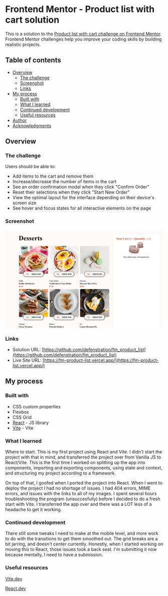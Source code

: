 # Frontend Mentor - Product list with cart solution

This is a solution to the [Product list with cart challenge on Frontend Mentor](https://www.frontendmentor.io/challenges/product-list-with-cart-5MmqLVAp_d). Frontend Mentor challenges help you improve your coding skills by building realistic projects. 

## Table of contents

- [Overview](#overview)
  - [The challenge](#the-challenge)
  - [Screenshot](#screenshot)
  - [Links](#links)
- [My process](#my-process)
  - [Built with](#built-with)
  - [What I learned](#what-i-learned)
  - [Continued development](#continued-development)
  - [Useful resources](#useful-resources)
- [Author](#author)
- [Acknowledgments](#acknowledgments)


## Overview

### The challenge

Users should be able to:

- Add items to the cart and remove them
- Increase/decrease the number of items in the cart
- See an order confirmation modal when they click "Confirm Order"
- Reset their selections when they click "Start New Order"
- View the optimal layout for the interface depending on their device's screen size
- See hover and focus states for all interactive elements on the page

### Screenshot

![screenshot](./public/images/Screenshot%202024-12-17%20094714.png)

### Links

- Solution URL: [https://github.com/defenstration/fm_product_list](https://github.com/defenstration/fm_product_list)
- Live Site URL: [https://fm-product-list.vercel.app/](https://fm-product-list.vercel.app/)

## My process

### Built with

- CSS custom properties
- Flexbox
- CSS Grid
- [React](https://reactjs.org/) - JS library
- [Vite](https://vite.dev/) - Vite

### What I learned

Where to start. This is my first project using React and Vite. I didn't start the project with that in mind, and transferred the project over from Vanilla JS to React/Vite. This is the first time I worked on splitting up the app into components, importing and exporting components, using state and context, and structuring my project according to a framework. 

On top of that, I goofed when I ported the project into React. When I went to deploy the project I had no shortage of issues. I had 404 errors, MIME errors, and issues with the links to all of my images. I spent several hours troubleshooting the program (unsuccesfully) before I decided to do a fresh start with Vite. I transferred the app over and there was a LOT less of a headache to get it working. 


### Continued development

There still some tweaks I need to make at the mobile level, and more work to do with the transitions to get them smoothed out. The grid breaks are a bit jarring, and doesn't center currently. Honestly, when I started working on moving this to React, those issues took a back seat. I'm submitting it now because mentally, I need to have a submission. 


### Useful resources

[Vite.dev](https://vite.dev/)

[React.dev](https://react.dev/)

